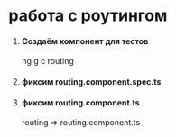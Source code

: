 # работа с роутингом

1. #### Создаём компонент для тестов

   ng g c routing

2. #### фиксим routing.component.spec.ts

3. #### фиксим routing.component.ts
   routing => routing.component.ts
